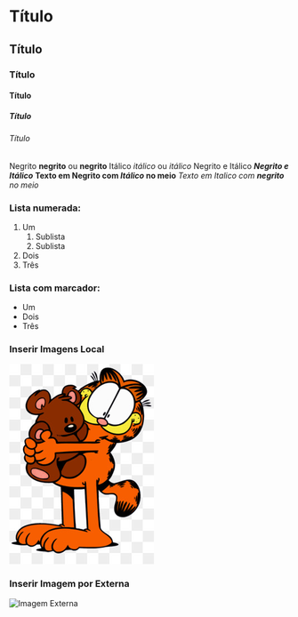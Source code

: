 
# Título 
## Título 
### Título 
#### Título 
##### Título 
###### Título 



Negrito **negrito** ou __negrito__
Itálico *itálico* ou _itálico_
Negrito e Itálico _**Negrito e Itálico**_
__Texto em Negrito com *Itálico* no meio__
_Texto em Italico com **negrito** no meio_

### Lista numerada:

1. Um
    1. Sublista
    2. Sublista
2. Dois
3. Três

### Lista com marcador:

* Um
* Dois
* Três

### Inserir Imagens Local

![Imagem local](img/garfield)

### Inserir Imagem por Externa

![Imagem Externa](https://catrangers.files.wordpress.com/2012/09/sylvester-warner-brothers-animation-71715_1024_768.jpg)
